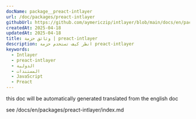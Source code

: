 ```yaml
---
docName: package__preact-intlayer
url: /doc/packages/preact-intlayer
githubUrl: https://github.com/aymericzip/intlayer/blob/main/docs/en/packages/preact-intlayer/index.md
createdAt: 2025-04-18
updatedAt: 2025-04-18
title: وثائق حزمة | preact-intlayer
description: انظر كيف تستخدم حزمة preact-intlayer
keywords:
  - Intlayer
  - preact-intlayer
  - الدولية
  - المستندات
  - JavaScript
  - Preact
---
```


this doc will be automatically generated translated from the english doc

see /docs/en/packages/preact-intlayer/index.md

